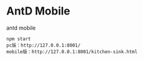 # AntD Mobile

antd mobile

    npm start
    pc版：http://127.0.0.1:8001/
    mobile版：http://127.0.0.1:8001/kitchen-sink.html
